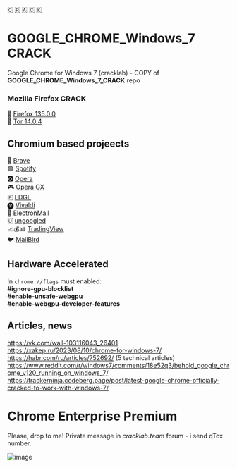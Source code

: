 🇨 🇷 🇦 🇨 🇰
# GOOGLE_CHROME_Windows_7 CRACK
Google Chrome for Windows 7 (cracklab) - COPY of **GOOGLE_CHROME_Windows_7_CRACK** repo  

### Mozilla Firefox CRACK
🦊 [Firefox 135.0.0](https://github.com/Blaukovitch/Mozilla_Firefox_Windows_7/releases/tag/Tor4)  
🧅 [Tor 14.0.4](https://github.com/Blaukovitch/Mozilla_Firefox_Windows_7/releases/tag/Tor4)

## Chromium based projeects
🦁 [Brave](https://github.com/Blaukovitch/GOOGLE_CHROME_Windows_7/releases/tag/Brave_123)  
🟢 [Spotify](https://github.com/Blaukovitch/GOOGLE_CHROME_Windows_7/releases/tag/spotify_new)  
🅾️ [Opera](https://github.com/Blaukovitch/GOOGLE_CHROME_Windows_7/releases/tag/Opera_modern)  
🎮 [Opera GX](https://github.com/Blaukovitch/GOOGLE_CHROME_Windows_7/releases/tag/opera_GX)  
🇪 [EDGE](https://github.com/Blaukovitch/GOOGLE_CHROME_Windows_7/releases/tag/EDGE_128)  
🅥 [Vivaldi](https://github.com/Blaukovitch/GOOGLE_CHROME_Windows_7/releases/tag/vivaldi_upd)  
📧 [ElectronMail](https://github.com/Blaukovitch/GOOGLE_CHROME_Windows_7/releases/tag/ElectronMail_530)  
🇺 [ungoogled](https://github.com/Blaukovitch/GOOGLE_CHROME_Windows_7/releases/tag/ungoogled)  
📈💰📊 [TradingView](https://github.com/Blaukovitch/GOOGLE_CHROME_Windows_7/releases/tag/TRView_295)  
🐦 [MailBird](https://github.com/Blaukovitch/GOOGLE_CHROME_Windows_7/releases/tag/mailbird_3)  

## Hardware Accelerated
In `chrome://flags` must enabled:  
**#ignore-gpu-blocklist  
#enable-unsafe-webgpu   
#enable-webgpu-developer-features**   

## Articles, news
https://vk.com/wall-103116043_26401  
https://xakep.ru/2023/08/10/chrome-for-windows-7/  
https://habr.com/ru/articles/752692/  (5 technical articles)  
https://www.reddit.com/r/windows7/comments/18e52q3/behold_google_chrome_v120_running_on_windows_7/  
https://trackerninja.codeberg.page/post/latest-google-chrome-officially-cracked-to-work-with-windows-7/  

# Chrome Enterprise Premium 
Please, drop to me!  Private message in _cracklab.team_ forum - i send qTox number.  

![image](https://github.com/Blaukovitch/GOOGLE_CHROME_Windows_7/assets/116763547/11196e61-b034-4a02-bfb2-7464b1be1658)
